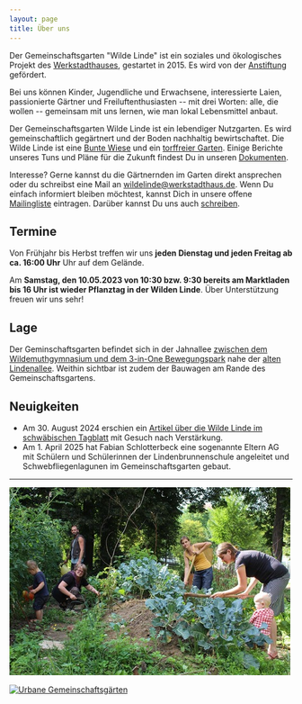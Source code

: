 ```yaml
---
layout: page
title: Über uns 
---
```


Der Gemeinschaftsgarten "Wilde Linde" ist ein soziales und ökologisches Projekt des [Werkstadthauses](https://www.werkstadthaus.de/), gestartet in 2015. Es wird von der [Anstiftung](https://anstiftung.de/) gefördert.

Bei uns können Kinder, Jugendliche und Erwachsene, interessierte Laien, passionierte Gärtner und Freiluftenthusiasten -- mit drei Worten: alle, die wollen -- gemeinsam mit uns lernen, wie man lokal Lebensmittel anbaut.

Der Gemeinschaftsgarten Wilde Linde ist ein lebendiger Nutzgarten. Es wird gemeinschaftlich gegärtnert und der Boden nachhaltig bewirtschaftet. Die Wilde Linde ist eine [Bunte Wiese](https://www.buntewiese-tuebingen.de) und ein [torffreier Garten](https://www.NABU.de/torffrei). Einige Berichte unseres Tuns und Pläne für die Zukunft findest Du in unseren [Dokumenten](docs).  

Interesse? Gerne kannst du die Gärtnernden im Garten direkt ansprechen oder du schreibst eine Mail an [wildelinde@werkstadthaus.de](mailto:wildelinde@werkstadthaus.de). Wenn Du einfach informiert bleiben möchtest, kannst Dich in unsere offene [Mailingliste](https://lists.posteo.de/listinfo/wilde-linde) eintragen. Darüber kannst Du uns auch [schreiben](mailto:wilde-linde@lists.posteo.de).

## Termine

Von Frühjahr bis Herbst treffen wir uns **jeden Dienstag und jeden Freitag ab ca. 16:00 Uhr** Uhr auf dem Gelände.

Am **Samstag, den 10.05.2023 von 10:30 bzw. 9:30 bereits am Marktladen bis 16 Uhr ist wieder Pflanztag in der Wilden Linde**. Über Unterstützung freuen wir uns sehr!

<!-- Am **Samstag, den tt.mm.jjjj von 10:30 bzw. 9:30 bereits am Marktladen bis 16 Uhr ist wieder Pflanztag in der Wilden Linde**. Über Unterstützung freuen wir uns sehr!    -->

## Lage

Der Geminschaftsgarten befindet sich in der Jahnallee [zwischen dem Wildemuthgymnasium und dem 3-in-One Bewegungspark](https://www.google.de/maps/place/48.515424+9.046746/@48.5154661,9.0471768,212m/data=!3m1!1e3) nahe der [alten Lindenallee](http://www.tuepedia.de/index.php/Alte_Lindenallee). Weithin sichtbar ist zudem der Bauwagen am Rande des Gemeinschaftsgartens.

## Neuigkeiten

- Am 30. August 2024 erschien ein [Artikel über die Wilde Linde im schwäbischen Tagblatt](https://www.tagblatt.de/Nachrichten/Gartenprojekt-in-Tuebinger-Jahnallee-sucht-neue-Mitgaertner-637187.html#UserContentModule) mit Gesuch nach Verstärkung. 
- Am 1. April 2025 hat Fabian Schlotterbeck eine sogenannte Eltern AG mit Schülern und Schülerinnen der Lindenbrunnenschule angeleitet und Schwebfliegenlagunen im Gemeinschaftsgarten  gebaut. 


---

![Beim Gärtnern](assets/Wilde_Linde-Gemeinschaftsgaertnern_small.jpg "Beim Gärtnern")


[![Urbane Gemeinschaftsg&auml;rten](https://urbane-gaerten.de/images/hilfe/Button_rund.png)](https://urbane-gaerten.de/)

